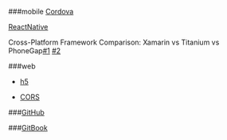###mobile
[Cordova](https://github.com/liubiqu/dev/blob/master/Cordova.md) 

[ReactNative](http://www.gajotres.net/react-native-review-the-transformation-of-mobile-apps/) 

Cross-Platform Framework Comparison: Xamarin vs Titanium vs PhoneGap[#1](http://www.optimusinfo.com/blog/cross-platform-framework-comparison-xamarin-vs-titanium-vs-phonegap/)
[#2](http://www.cygnet-infotech.com/blog/phonegap-or-titanium-or-xamarin-which-cross-platform-should-you-choose)


###web

+ [h5](https://github.com/CNFED/awesome-html5#%E7%BD%91%E7%AB%99%E4%B8%8E%E8%B5%84%E6%BA%90)

+ [CORS](https://www.w3.org/TR/cors/)



###[GitHub](https://github.com/geeeeeeeeek/git-recipes/wiki)

###[GitBook](https://www.gitbook.com/)

